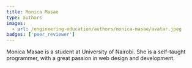 ```yaml
---
title: Monica Masae
type: authors
images:
  - url: /engineering-education/authors/monica-masae/avatar.jpeg 
badges: ['peer_reviewer']
---
```

Monica Masae is a student at University of Nairobi. She is a self-taught programmer, with a great passion in web design and development. 
